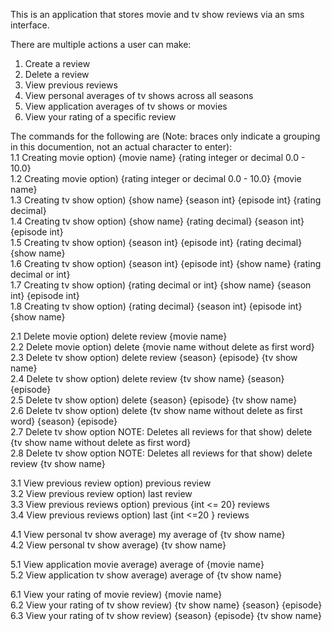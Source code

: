 This is an application that stores movie and tv show reviews via an sms interface.

There are multiple actions a user can make:
1) Create a review
2) Delete a review
3) View previous reviews
4) View personal averages of tv shows across all seasons
5) View application averages of tv shows or movies
6) View your rating of a specific review


The commands for the following are (Note: braces only indicate a grouping in this documention, not an actual character to enter):  
1.1 Creating movie option) {movie name} {rating integer or decimal 0.0 - 10.0}  
1.2 Creating movie option) {rating integer or decimal 0.0 - 10.0} {movie name}  
1.3 Creating tv show option) {show name} {season int} {episode int} {rating decimal}  
1.4 Creating tv show option) {show name} {rating decimal} {season int} {episode int}  
1.5 Creating tv show option) {season int} {episode int} {rating decimal} {show name}  
1.6 Creating tv show option) {season int} {episode int} {show name} {rating decimal or int}  
1.7 Creating tv show option) {rating decimal or int} {show name} {season int} {episode int}  
1.8 Creating tv show option) {rating decimal} {season int} {episode int} {show name}  

2.1 Delete movie option) delete review {movie name}  
2.2 Delete movie option) delete {movie name without delete as first word}  
2.3 Delete tv show option) delete review {season} {episode} {tv show name}  
2.4 Delete tv show option) delete review {tv show name} {season} {episode}  
2.5 Delete tv show option) delete {season} {episode} {tv show name}  
2.6 Delete tv show option) delete {tv show name without delete as first word} {season} {episode}  
2.7 Delete tv show option NOTE: Deletes all reviews for that show) delete {tv show name without delete as first word}  
2.8 Delete tv show option NOTE: Deletes all reviews for that show) delete review {tv show name}  

3.1 View previous review option) previous review  
3.2 View previous review option) last review  
3.3 View previous reviews option) previous {int <= 20} reviews  
3.4 View previous reviews option) last {int <=20 } reviews  

4.1 View personal tv show average) my average of {tv show name}  
4.2 View personal tv show average) {tv show name}  

5.1 View application movie average) average of {movie name}  
5.2 View application tv show average) average of {tv show name}  

6.1 View your rating of movie review) {movie name}  
6.2 View your rating of tv show review) {tv show name} {season} {episode}  
6.3 View your rating of tv show review) {season} {episode} {tv show name}